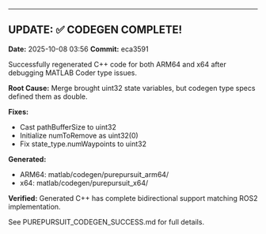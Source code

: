 
---

## UPDATE: ✅ CODEGEN COMPLETE!

**Date:** 2025-10-08 03:56
**Commit:** eca3591

Successfully regenerated C++ code for both ARM64 and x64 after debugging MATLAB Coder type issues.

**Root Cause:** Merge brought uint32 state variables, but codegen type specs defined them as double.

**Fixes:**
- Cast pathBufferSize to uint32
- Initialize numToRemove as uint32(0)
- Fix state_type.numWaypoints to uint32

**Generated:**
- ARM64: matlab/codegen/purepursuit_arm64/
- x64: matlab/codegen/purepursuit_x64/

**Verified:** Generated C++ has complete bidirectional support matching ROS2 implementation.

See PUREPURSUIT_CODEGEN_SUCCESS.md for full details.
